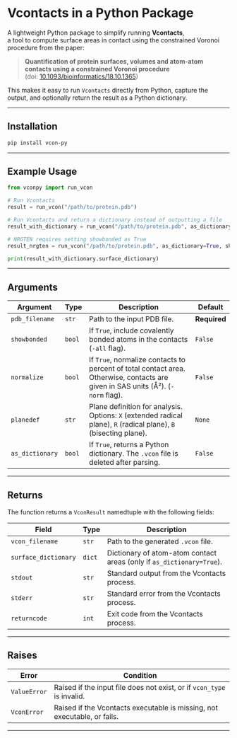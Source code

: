 # Vcontacts in a Python Package

A lightweight Python package to simplify running **Vcontacts**,  
a tool to compute surface areas in contact using the constrained Voronoi procedure from the paper:  

> **Quantification of protein surfaces, volumes and atom-atom contacts using a constrained Voronoi procedure**  
> (doi: [10.1093/bioinformatics/18.10.1365](https://doi.org/10.1093/bioinformatics/18.10.1365))

This makes it easy to run `Vcontacts` directly from Python, capture the output, and optionally return the result as a Python dictionary.

---

## Installation

```bash
pip install vcon-py
```

---

## Example Usage

```python
from vconpy import run_vcon

# Run Vcontacts
result = run_vcon("/path/to/protein.pdb")

# Run Vcontacts and return a dictionary instead of outputting a file
result_with_dictionary = run_vcon("/path/to/protein.pdb", as_dictionary=True)

# NRGTEN requires setting showbonded as True
result_nrgten = run_vcon("/path/to/protein.pdb", as_dictionary=True, showbonded=True)

print(result_with_dictionary.surface_dictionary)
```

---

## Arguments

| Argument         | Type   | Description                                                                                                                      | Default      |
|------------------|--------|----------------------------------------------------------------------------------------------------------------------------------|--------------|
| `pdb_filename`   | `str`  | Path to the input PDB file.                                                                                                      | **Required** |
| `showbonded`     | `bool` | If `True`, include covalently bonded atoms in the contacts (`-all` flag).                                                        | `False`      |
| `normalize`      | `bool` | If `True`, normalize contacts to percent of total contact area. Otherwise, contacts are given in SAS units (Å²). (`-norm` flag). | `False`      |
| `planedef`       | `str`  | Plane definition for analysis. Options: `X` (extended radical plane), `R` (radical plane), `B` (bisecting plane).                | `None`       |
| `as_dictionary`  | `bool` | If `True`, returns a Python dictionary. The `.vcon` file is deleted after parsing.                                               | `False`      |

---

## Returns

The function returns a `VconResult` namedtuple with the following fields:

| Field                | Type   | Description                                                            |
|----------------------|--------|------------------------------------------------------------------------|
| `vcon_filename`      | `str`  | Path to the generated `.vcon` file.                                    |
| `surface_dictionary` | `dict` | Dictionary of atom-atom contact areas (only if `as_dictionary=True`).  |
| `stdout`             | `str`  | Standard output from the Vcontacts process.                            |
| `stderr`             | `str`  | Standard error from the Vcontacts process.                             |
| `returncode`         | `int`  | Exit code from the Vcontacts process.                                  |

---

## Raises

| Error       | Condition                                                                 |
|-------------|---------------------------------------------------------------------------|
| `ValueError` | Raised if the input file does not exist, or if `vcon_type` is invalid.   |
| `VconError`  | Raised if the Vcontacts executable is missing, not executable, or fails. |

---
